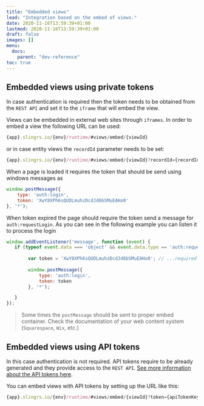 ```yaml
---
title: "Embedded views"
lead: "Integration based on the embed of views."
date: 2020-11-16T13:59:39+01:00
lastmod: 2020-11-16T13:59:39+01:00
draft: false
images: []
menu:
  docs:
    parent: "dev-reference"
toc: true
---
```

## Embedded views using private tokens

In case authentication is required then the token needs to be obtained from the `REST API` and set it to the `iframe` that will
embed the view.   

Views can be embedded in external web sites through `iframes`. In order to embed a view the following URL can be used:

```javascript
{app}.slingrs.io/{env}/runtime/#views/embed/{viewId}
```

or in case entity views the `recordId` parameter needs to be set:

```javascript
{app}.slingrs.io/{env}/runtime/#views/embed/{viewId}?recordId={recordId}`
```

When a page is loaded it requires the token that should be send using windows messages as

```javascript
window.postMessage({
    type: 'auth:login',
    token: 'XwY8XPh6sQUDLmuhzDcdJd6bSMuEAHo0'
}, '*');
```

When token expired the page should require the token send a message for `auth:requestLogin`. As you can see in the following
example you can listen it to process the login

```javascript
window.addEventListener('message', function (event) {
   if (typeof event.data === 'object' && event.data.type == 'auth:requestLogin' && event.data.token) {
      
        var token = 'XwY8XPh6sQUDLmuhzDcdJd6bSMuEAHo0'; // ...required when using the REST API
        
        window.postMessage({
            type: 'auth:login',
            token: token
        }, '*');

   }
});
``` 

> Some times the `postMessage` should be sent to proper embed container. Check the documentation of your web content system (`Squarespace`, `Wix`, etc.)


## Embedded views using API tokens

In this case authentication is not required. API tokens require to be already generated and they provide access to the `REST API`.
[See more information about the API tokens here]({{site.baseurl}}/app-development-environment-api-tokens.html).

You can embed views with API tokens by setting up the URL like this:

```javascript
{app}.slingrs.io/{env}/runtime/#views/embed/{viewId}?token={apiTokenKey}`
```

